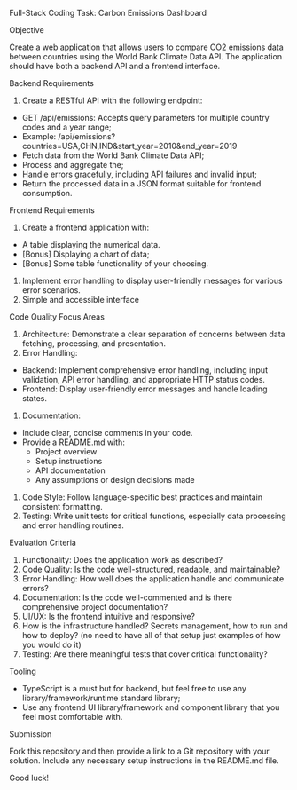 Full-Stack Coding Task: Carbon Emissions Dashboard

Objective

Create a web application that allows users to compare CO2 emissions data between countries using the World Bank Climate Data API. The application should have both a backend API and a frontend interface.


Backend Requirements

1. Create a RESTful API with the following endpoint:

* GET /api/emissions: Accepts query parameters for multiple country codes and a year range;
* Example: /api/emissions?countries=USA,CHN,IND&start_year=2010&end_year=2019
* Fetch data from the World Bank Climate Data API;
* Process and aggregate the;
* Handle errors gracefully, including API failures and invalid input;
* Return the processed data in a JSON format suitable for frontend consumption.

Frontend Requirements

1. Create a frontend application with:

* A table displaying the numerical data.
* [Bonus] Displaying a chart of data;
* [Bonus] Some table functionality of your choosing.

1. Implement error handling to display user-friendly messages for various error scenarios.
2. Simple and accessible interface

Code Quality Focus Areas

1. Architecture: Demonstrate a clear separation of concerns between data fetching, processing, and presentation.
2. Error Handling: 

* Backend: Implement comprehensive error handling, including input validation, API error handling, and appropriate HTTP status codes.
* Frontend: Display user-friendly error messages and handle loading states.

1. Documentation:

* Include clear, concise comments in your code.
* Provide a README.md with:
    * Project overview
    * Setup instructions
    * API documentation
    * Any assumptions or design decisions made

1. Code Style: Follow language-specific best practices and maintain consistent formatting.
2. Testing: Write unit tests for critical functions, especially data processing and error handling routines.

Evaluation Criteria

1. Functionality: Does the application work as described?
2. Code Quality: Is the code well-structured, readable, and maintainable?
3. Error Handling: How well does the application handle and communicate errors?
4. Documentation: Is the code well-commented and is there comprehensive project documentation?
5. UI/UX: Is the frontend intuitive and responsive?
6. How is the infrastructure handled? Secrets management, how to run and how to deploy? (no need to have all of that setup just examples of how you would do it)
7. Testing: Are there meaningful tests that cover critical functionality?

Tooling

* TypeScript is a must but for backend, but feel free to use any library/framework/runtime standard library;
* Use any frontend UI library/framework and component library that you feel most comfortable with.

Submission

Fork this repository and then provide a link to a Git repository with your solution. Include any necessary setup instructions in the README.md file.

Good luck!

